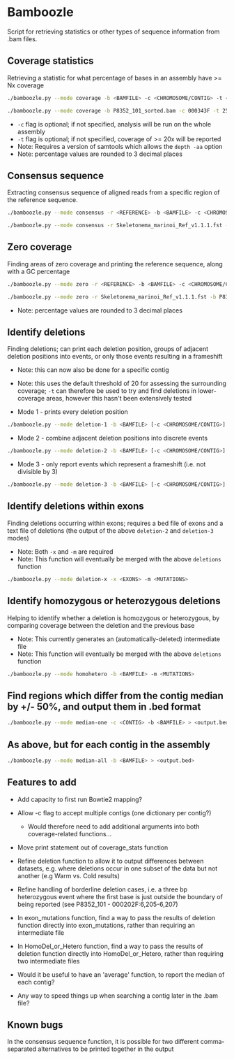 # Bamboozle

Script for retrieving statistics or other types of sequence information from .bam files. 

## Coverage statistics

Retrieving a statistic for what percentage of bases in an assembly have >= Nx coverage

```bash
./bamboozle.py --mode coverage -b <BAMFILE> -c <CHROMOSOME/CONTIG> -t <THRESHOLD>
```
```bash
./bamboozle.py --mode coverage -b P8352_101_sorted.bam -c 000343F -t 25
```
* `-c` flag is optional; if not specified, analysis will be run on the whole assembly
* `-t` flag is optional; if not specified, coverage of >= 20x will be reported
* Note: Requires a version of samtools which allows the `depth -aa` option
* Note: percentage values are rounded to 3 decimal places


## Consensus sequence

Extracting consensus sequence of aligned reads from a specific region of the reference sequence.

```bash
./bamboozle.py --mode consensus -r <REFERENCE> -b <BAMFILE> -c <CHROMOSOME/CONTIG> -a <RANGE>
```
```bash
./bamboozle.py --mode consensus -r Skeletonema_marinoi_Ref_v1.1.1.fst -b P8352_150_sorted.bam -c 000028F -a 686188-691148
```


## Zero coverage

Finding areas of zero coverage and printing the reference sequence, along with a GC percentage

```bash
./bamboozle.py --mode zero -r <REFERENCE> -b <BAMFILE> -c <CHROMOSOME/CONTIG>
```
```bash
./bamboozle.py --mode zero -r Skeletonema_marinoi_Ref_v1.1.1.fst -b P8352_101_sorted.bam -c 000343F
```
* Note: percentage values are rounded to 3 decimal places


## Identify deletions

Finding deletions; can print each deletion position, groups of adjacent deletion positions into events, or only
those events resulting in a frameshift
* Note: this can now also be done for a specific contig
* Note: this uses the default threshold of 20 for assessing the surrounding coverage; `-t` can therefore be used
  to try and find deletions in lower-coverage areas, however this hasn't been extensively tested

* Mode 1 - prints every deletion position
```bash
./bamboozle.py --mode deletion-1 -b <BAMFILE> [-c <CHROMOSOME/CONTIG>]
```

* Mode 2 - combine adjacent deletion positions into discrete events
```bash
./bamboozle.py --mode deletion-2 -b <BAMFILE> [-c <CHROMOSOME/CONTIG>]
```

* Mode 3 - only report events which represent a frameshift (i.e. not divisible by 3)
```bash
./bamboozle.py --mode deletion-3 -b <BAMFILE> [-c <CHROMOSOME/CONTIG>]
```

## Identify deletions within exons

Finding deletions occurring within exons; requires a bed file of exons and a text file of deletions (the output
of the above `deletion-2` and `deletion-3` modes)
* Note: Both `-x` and `-m` are required
* Note: This function will eventually be merged with the above `deletions` function

```bash
./bamboozle.py --mode deletion-x -x <EXONS> -m <MUTATIONS>
```

## Identify homozygous or heterozygous deletions

Helping to identify whether a deletion is homozygous or heterozygous, by comparing coverage between the deletion
and the previous base
* Note: This currently generates an (automatically-deleted) intermediate file
* Note: This function will eventually be merged with the above `deletions` function

```bash
./bamboozle.py --mode homohetero -b <BAMFILE> -m <MUTATIONS>
```

## Find regions which differ from the contig median by +/- 50%, and output them in .bed format

```bash
./bamboozle.py --mode median-one -c <CONTIG> -b <BAMFILE> > <output.bed>
```

## As above, but for each contig in the assembly

```bash
./bamboozle.py --mode median-all -b <BAMFILE> > <output.bed>
```


## Features to add

* Add capacity to first run Bowtie2 mapping?
* Allow -c flag to accept multiple contigs (one dictionary per contig?)
  * Would therefore need to add additional arguments into both coverage-related functions...
* Move print statement out of coverage_stats function
* Refine deletion function to allow it to output differences between datasets, e.g. where
  deletions occur in one subset of the data but not another (e.g Warm vs. Cold results)
* Refine handling of borderline deletion cases, i.e. a three bp heterozygous event where the first
  base is just outside the boundary of being reported (see P8352_101 - 000202F:6,205-6,207)
* In exon_mutations function, find a way to pass the results of deletion function directly into
  exon_mutations, rather than requiring an intermediate file
* In HomoDel_or_Hetero function, find a way to pass the results of deletion function directly into
  HomoDel_or_Hetero, rather than requiring two intermediate files

* Would it be useful to have an 'average' function, to report the median of each contig?

* Any way to speed things up when searching a contig later in the .bam file?

## Known bugs
In the consensus sequence function, it is possible for two different comma-separated alternatives to be printed
together in the output
